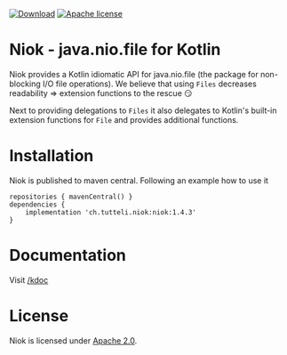 [![Download](https://img.shields.io/badge/Download-1.4.3-%23007ec6)](https://search.maven.org/artifact/ch.tutteli.niok/niok/1.4.3/jar)
[![Apache license](https://img.shields.io/badge/license-Apache%202.0-brightgreen.svg)](http://opensource.org/licenses/Apache2.0)

# Niok - java.nio.file for Kotlin

Niok provides a Kotlin idiomatic API for java.nio.file (the package for non-blocking I/O file operations).
We believe that using `Files` decreases readability => extension functions to the rescue 😏

Next to providing delegations to `Files` it also delegates to Kotlin's built-in extension functions for `File` and
provides additional functions.

# Installation

Niok is published to maven central. Following an example how to use it

```
repositories { mavenCentral() }
dependencies {
    implementation 'ch.tutteli.niok:niok:1.4.3'
}
```

# Documentation

Visit [/kdoc](https://robstoll.github.io/niok/kdoc)

# License
Niok is licensed under [Apache 2.0](http://opensource.org/licenses/Apache2.0).
